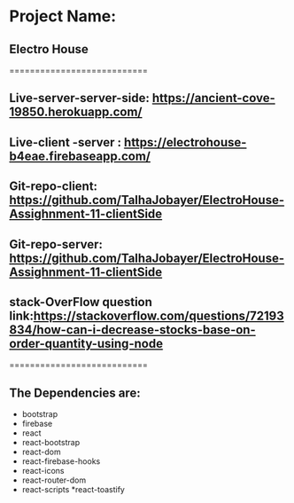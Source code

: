 # Project Name:
## Electro House
===========================
## Live-server-server-side: https://ancient-cove-19850.herokuapp.com/
## Live-client -server : https://electrohouse-b4eae.firebaseapp.com/
## Git-repo-client: https://github.com/TalhaJobayer/ElectroHouse-Assighnment-11-clientSide
## Git-repo-server: https://github.com/TalhaJobayer/ElectroHouse-Assighnment-11-clientSide
   ## stack-OverFlow question link:https://stackoverflow.com/questions/72193834/how-can-i-decrease-stocks-base-on-order-quantity-using-node
===========================
## The Dependencies are: 
   * bootstrap
   * firebase
   * react
   * react-bootstrap
   * react-dom
   * react-firebase-hooks
   * react-icons
   * react-router-dom
   * react-scripts
    *react-toastify
   
